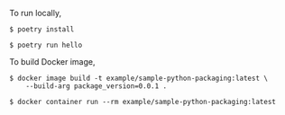 To run locally,

```
$ poetry install

$ poetry run hello
```

To build Docker image,

```
$ docker image build -t example/sample-python-packaging:latest \
    --build-arg package_version=0.0.1 .

$ docker container run --rm example/sample-python-packaging:latest
```
